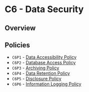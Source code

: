 # C6 - Data Security

## Overview

## Policies

- `C6P1` - [Data Accessibility Policy]()
- `C6P2` - [Database Access Policy]()
- `C6P3` - [Archiving Policy]()
- `C6P4` - [Data Retention Policy]()
- `C6P5` - [Disclosure Policy]()
- `C6P6` - [Information Logging Policy]()